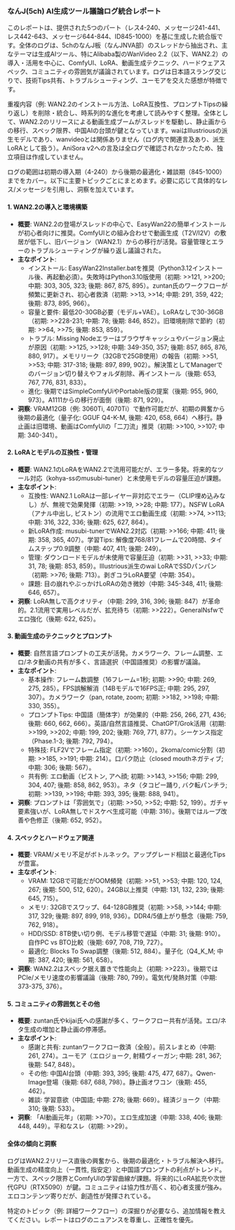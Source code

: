 ### なんJ(5ch) AI生成ツール議論ログ統合レポート

このレポートは、提供された5つのパート（レス4-240、メッセージ241-441、レス442-643、メッセージ644-844、ID845-1000）を基に生成した統合版です。全体のログは、5chのなんJ板（なんJNVA部）のスレッドから抽出され、主なテーマは生成AIツール、特にAlibaba製のWanVideo 2.2（以下、WAN2.2）の導入・活用を中心に、ComfyUI、LoRA、動画生成テクニック、ハードウェアスペック、コミュニティの雰囲気が議論されています。ログは日本語スラング交じりで、技術Tips共有、トラブルシューティング、ユーモアを交えた感想が特徴です。

重複内容（例: WAN2.2のインストール方法、LoRA互換性、プロンプトTipsの繰り返し）を削除・統合し、時系列的な進化を考慮して読みやすく整理。全体として、WAN2.2のリリースによる動画生成ブームがスレッドを駆動し、静止画からの移行、スペック限界、中国AIの台頭が鍵となっています。waiはIllustriousの派生モデルであり、wanvideoとは関係ありません（ログ内で関連言及あり、派生LoRAとして扱う）。AniSora v2への言及は全ログで確認されなかったため、独立項目は作成していません。

ログの範囲は初期の導入期（4-240）から後期の最適化・雑談期（845-1000）までをカバー。以下に主要トピックごとにまとめます。必要に応じて具体的なレス/メッセージを引用し、洞察を加えています。

#### 1. WAN2.2の導入と環境構築
- **概要**: WAN2.2の登場がスレッドの中心で、EasyWan22の簡単インストールが初心者向けに推奨。ComfyUIとの組み合わせで動画生成（T2V/I2V）の敷居が低下し、旧バージョン（WAN2.1）からの移行が活発。容量管理とエラーのトラブルシューティングが繰り返し議論された。
- **主なポイント**:
  - インストール: EasyWan22Installer.batを推奨（Python3.12インストール後、再起動必須）。失敗時はPython3.10版使用（初期: >>121, >>200; 中期: 303, 305, 323; 後期: 867, 875, 895）。zuntan氏のワークフローが頻繁に更新され、初心者救済（初期: >>13, >>14; 中期: 291, 359, 422; 後期: 873, 895, 966）。
  - 容量と要件: 最低20-30GB必要（モデル+VAE）。LoRAなしで30-36GB（初期: >>228-231; 中期: 78; 後期: 846, 852）。旧環境削除で節約（初期: >>64, >>75; 後期: 853, 859）。
  - トラブル: Missing Nodeエラーはブラウザキャッシュやバージョン廃止が原因（初期: >>125, >>128; 中期: 349-350, 357; 後期: 857, 865, 876, 880, 917）。メモリリーク（32GBで25GB使用）の報告（初期: >>51, >>53; 中期: 317-318; 後期: 897, 899, 902）。解決策としてManagerでのバージョン切り替えやフォルダ削除、再インストール（後期: 653, 767, 776, 831, 833）。
  - 進化: 後期ではSimpleComfyUiやPortable版の提案（後期: 955, 960, 973）。A1111からの移行が面倒（後期: 871, 929）。
- **洞察**: VRAM12GB（例: 3060Ti, 4070Ti）で動作可能だが、初期の興奮から後期の最適化（量子化: GGUF Q4-K-M, 後期: 420, 658, 664）へ移行。静止画は旧環境、動画はComfyUIの「二刀流」推奨（初期: >>100, >>107; 中期: 340-341）。

#### 2. LoRAとモデルの互換性・管理
- **概要**: WAN2.1のLoRAをWAN2.2で流用可能だが、エラー多発。将来的なツール対応（kohya-ssのmusubi-tuner）と未使用モデルの容量圧迫が課題。
- **主なポイント**:
  - 互換性: WAN2.1 LoRAは一部レイヤー非対応でエラー（CLIP埋め込みなし）が、無視で効果発揮（初期: >>19, >>28; 中期: 177）。NSFW LoRA（アナル中出し, ピストン）の流用でエロ動画生成（初期: >>74, >>113; 中期: 316, 322, 336; 後期: 625, 627, 864）。
  - 新LoRA作成: musubi-tunerでWAN2.2対応（初期: >>166; 中期: 411; 後期: 358, 365, 407）。学習Tips: 解像度768/81フレームで20時間、タイムステップ0.9調整（中期: 407, 411; 後期: 249）。
  - 管理: ダウンロードモデルが未使用で容量圧迫（初期: >>31, >>33; 中期: 31, 78; 後期: 853, 859）。Illustrious派生のwai LoRAでSSDパンパン（初期: >>76; 後期: 713）。剥ぎコラLoRA要望（中期: 354）。
  - 課題: 目の崩れやぶっかけLoRAの効き微妙（中期: 345-348, 411; 後期: 646, 657）。
- **洞察**: LoRA無しで高クオリティ（中期: 299, 316, 396; 後期: 847）が革命的。2.1流用で実用レベルだが、拡充待ち（初期: >>222）。GeneralNsfwでエロ強化（後期: 622, 625）。

#### 3. 動画生成のテクニックとプロンプト
- **概要**: 自然言語プロンプトの工夫が活発。カメラワーク、フレーム調整、エロ/ネタ動画の共有が多く、言語選択（中国語推奨）の影響が議論。
- **主なポイント**:
  - 基本操作: フレーム数調整（16フレーム=1秒; 初期: >>90; 中期: 269, 275, 285）。FPS誤解解消（14Bモデルで16FPS正; 中期: 295, 297, 307）。カメラワーク（pan, rotate, zoom; 初期: >>182, >>198; 中期: 330, 355）。
  - プロンプトTips: 中国語（簡体字）が効果的（中期: 256, 266, 271, 436; 後期: 660, 662, 666）。英語/自然言語推奨、ChatGPT/Grok活用（初期: >>199, >>202; 中期: 199, 202; 後期: 769, 771, 877）。シーケンス指定（Phase.1-3; 後期: 792, 794）。
  - 特殊技: FLF2Vでフレーム指定（初期: >>160）。2koma/comic分割（初期: >>185, >>191; 中期: 214）。口パク防止（closed mouthネガティブ; 中期: 306; 後期: 567）。
  - 共有例: エロ動画（ピストン, アヘ顔; 初期: >>143, >>156; 中期: 299, 304, 407; 後期: 858, 862, 953）。ネタ（タコピー踊り, バク転パンチラ; 初期: >>139, >>198; 中期: 393, 395; 後期: 888, 941）。
- **洞察**: プロンプトは「雰囲気で」（初期: >>50, >>52; 中期: 52, 199）。ガチャ要素強いが、LoRA無しでドスケベ生成可能（中期: 316）。後期ではループ改善や色修正（後期: 652, 952）。

#### 4. スペックとハードウェア関連
- **概要**: VRAM/メモリ不足がボトルネック。アップグレード相談と最適化Tipsが豊富。
- **主なポイント**:
  - VRAM: 12GBで可能だがOOM頻発（初期: >>51, >>53; 中期: 120, 124, 267; 後期: 500, 512, 620）。24GB以上推奨（中期: 131, 132, 239; 後期: 645, 715）。
  - メモリ: 32GBでスワップ、64-128GB推奨（初期: >>58, >>144; 中期: 317, 329; 後期: 897, 899, 918, 936）。DDR4/5値上がり懸念（後期: 759, 762, 918）。
  - HDD/SSD: 8TB使い切り例、モデル移管で遅延（中期: 31; 後期: 910）。自作PC vs BTO比較（後期: 697, 708, 719, 727）。
  - 最適化: Blocks To Swap調整（後期: 512, 884）。量子化（Q4_K_M; 中期: 387, 420; 後期: 561, 658）。
- **洞察**: WAN2.2はスペック据え置きで性能向上（初期: >>223）。後期ではPCIe/メモリ速度の影響議論（後期: 780, 799）。電気代/発熱対策（中期: 373-375, 376）。

#### 5. コミュニティの雰囲気とその他
- **概要**: zuntan氏やkijai氏への感謝が多く、ワークフロー共有が活発。エロ/ネタ生成の増加と静止画の停滞感。
- **主なポイント**:
  - 感謝と共有: zuntanワークフロー救済（全般）。前スレまとめ（中期: 261, 274）。ユーモア（エロジョーク, 射精ヴィーガン; 中期: 281, 367; 後期: 547, 848）。
  - その他: 中国AI台頭（中期: 393, 395; 後期: 475, 477, 687）。Qwen-Image登場（後期: 687, 688, 798）。静止画オワコン（後期: 455, 462）。
  - 雑談: 学習意欲（中国語; 中期: 278; 後期: 669）。経済ジョーク（中期: 310; 後期: 533）。
- **洞察**: 「AI動画元年」（初期: >>70）。エロ生成加速（中期: 338, 406; 後期: 448, 449）。平和なスレ（初期: >>29）。

#### 全体の傾向と洞察
ログはWAN2.2リリース直後の興奮から、後期の最適化・トラブル解決へ移行。動画生成の精度向上（一貫性, 指安定）と中国語プロンプトの利点がトレンド。一方で、スペック限界とComfyUIの学習曲線が課題。将来的にLoRA拡充や次世代GPU（RTX5090）が鍵。コミュニティは協力性が高く、初心者支援が強み。エロコンテンツ寄りだが、創造性が発揮されている。

特定のトピック（例: 詳細ワークフロー）の深掘りが必要なら、追加情報を教えてください。レポートはログのニュアンスを尊重し、正確性を優先。